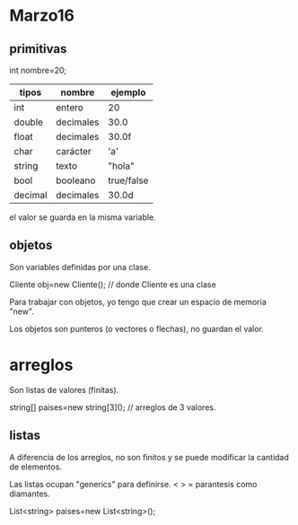 # Marzo16


## primitivas

int nombre=20;

| tipos   | nombre    | ejemplo    |
| ------- | --------- | ---------- |
| int     | entero    | 20         |
| double  | decimales | 30.0       |
| float   | decimales | 30.0f      |
| char    | carácter  | 'a'        |
| string  | texto     | "hola"     |
| bool    | booleano  | true/false |
| decimal | decimales | 30.0d      |

el valor se guarda en la misma variable.

## objetos

Son variables definidas por una clase.

Cliente obj=new Cliente(); // donde Cliente es una clase

Para trabajar con objetos, yo tengo que crear un espacio de memoria "new".

Los objetos son punteros (o vectores o flechas), no guardan el valor.

# arreglos

Son listas de valores (finitas).

string[] paises=new string\[3\](); // arreglos de 3 valores.

## listas

A diferencia de los arreglos, no son finitos y se puede modificar la cantidad de elementos.

Las listas ocupan "generics" para definirse.  \< \>  = parantesis como diamantes.

List\<string\> paises=new List\<string\>(); 







